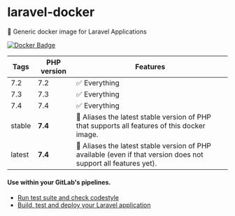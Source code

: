 # laravel-docker
🐳 Generic docker image for Laravel Applications

[![Docker Badge](https://img.shields.io/docker/pulls/lorisleiva/laravel-docker)](https://hub.docker.com/r/lorisleiva/laravel-docker/)


| Tags | PHP version | Features |
| - | - | - |
| 7.2 | 7.2 | ✅ Everything |
| 7.3 | 7.3 | ✅ Everything |
| 7.4 | 7.4 | ✅ Everything |
| stable | **7.4** | 🔗 Aliases the latest stable version of PHP that supports all features of this docker image.  |
| latest | **7.4** | 🔗 Aliases the latest stable version of PHP available (even if that version does not support all features yet). |

#### Use within your GitLab's pipelines.
* [Run test suite and check codestyle](http://lorisleiva.com/using-gitlabs-pipeline-with-laravel/)
* [Build, test and deploy your Laravel application](http://lorisleiva.com/laravel-deployment-using-gitlab-pipelines/)
